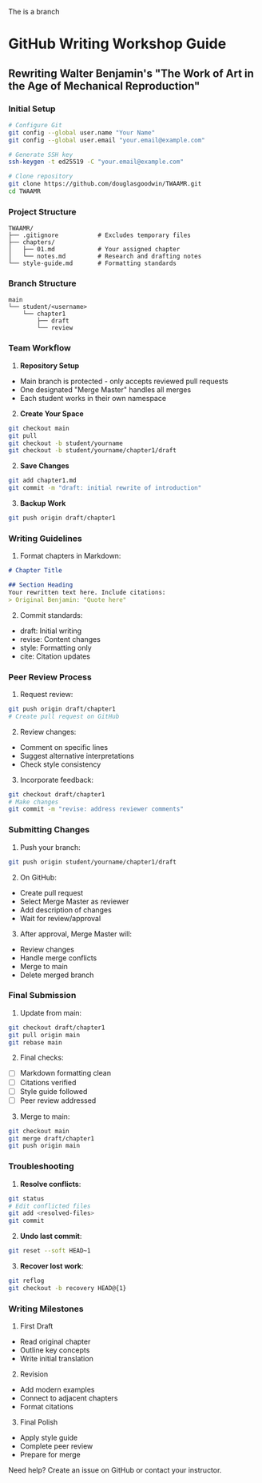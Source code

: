 The is a branch
# GitHub Writing Workshop Guide
## Rewriting Walter Benjamin's "The Work of Art in the Age of Mechanical Reproduction"

### Initial Setup

```bash
# Configure Git
git config --global user.name "Your Name"
git config --global user.email "your.email@example.com"

# Generate SSH key
ssh-keygen -t ed25519 -C "your.email@example.com"

# Clone repository
git clone https://github.com/douglasgoodwin/TWAAMR.git
cd TWAAMR
```

### Project Structure

```
TWAAMR/
├── .gitignore           # Excludes temporary files
├── chapters/           
│   ├── 01.md            # Your assigned chapter
│   └── notes.md         # Research and drafting notes
└── style-guide.md       # Formatting standards
```

### Branch Structure

```
main
└── student/<username>
    └── chapter1
        ├── draft
        └── review
```

### Team Workflow

1. **Repository Setup**
- Main branch is protected - only accepts reviewed pull requests
- One designated "Merge Master" handles all merges
- Each student works in their own namespace

2. **Create Your Space**
```bash
git checkout main
git pull
git checkout -b student/yourname
git checkout -b student/yourname/chapter1/draft
```

2. **Save Changes**
```bash
git add chapter1.md
git commit -m "draft: initial rewrite of introduction"
```

3. **Backup Work**
```bash
git push origin draft/chapter1
```

### Writing Guidelines

1. Format chapters in Markdown:
```markdown
# Chapter Title

## Section Heading
Your rewritten text here. Include citations:
> Original Benjamin: "Quote here"
```

2. Commit standards:
- draft: Initial writing
- revise: Content changes
- style: Formatting only
- cite: Citation updates

### Peer Review Process

1. Request review:
```bash
git push origin draft/chapter1
# Create pull request on GitHub
```

2. Review changes:
- Comment on specific lines
- Suggest alternative interpretations
- Check style consistency

3. Incorporate feedback:
```bash
git checkout draft/chapter1
# Make changes
git commit -m "revise: address reviewer comments"
```

### Submitting Changes

1. Push your branch:
```bash
git push origin student/yourname/chapter1/draft
```

2. On GitHub:
- Create pull request
- Select Merge Master as reviewer
- Add description of changes
- Wait for review/approval

3. After approval, Merge Master will:
- Review changes
- Handle merge conflicts
- Merge to main
- Delete merged branch

### Final Submission

1. Update from main:
```bash
git checkout draft/chapter1
git pull origin main
git rebase main
```

2. Final checks:
- [ ] Markdown formatting clean
- [ ] Citations verified
- [ ] Style guide followed
- [ ] Peer review addressed

3. Merge to main:
```bash
git checkout main
git merge draft/chapter1
git push origin main
```

### Troubleshooting

1. **Resolve conflicts**:
```bash
git status
# Edit conflicted files
git add <resolved-files>
git commit
```

2. **Undo last commit**:
```bash
git reset --soft HEAD~1
```

3. **Recover lost work**:
```bash
git reflog
git checkout -b recovery HEAD@{1}
```

### Writing Milestones

1. First Draft
- Read original chapter
- Outline key concepts
- Write initial translation

2. Revision
- Add modern examples
- Connect to adjacent chapters
- Format citations

3. Final Polish
- Apply style guide
- Complete peer review
- Prepare for merge

Need help? Create an issue on GitHub or contact your instructor.